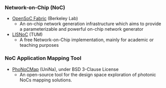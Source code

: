 ### Network-on-Chip (NoC)
 - [OpenSoC Fabric](https://github.com/LBL-CoDEx/OpenSoCFabric) (Berkeley Lab)
   - An on-chip network generation infrastructure which aims to provide a parameterizable and powerful on-chip network generator
 - [LISNoC](https://github.com/TUM-LIS/lisnoc) (TUM)
   - A free Network-on-Chip implementation, mainly for academic or teaching purposes

### NoC Application Mapping Tool
- [PhoNoCMap](http://wpage.unina.it/edoardo.fusella/phonocmap/) (UniNa), under BSD 3-Clause License
  - An open-source tool for the design space exploration of photonic NoCs mapping solutions.
